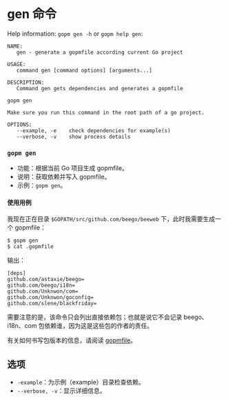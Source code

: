 gen 命令
====

Help information: `gopm gen -h` or `gopm help gen`:

	NAME:
	   gen - generate a gopmfile according current Go project
	
	USAGE:
	   command gen [command options] [arguments...]
	
	DESCRIPTION:
	   Command gen gets dependencies and generates a gopmfile
	
	gopm gen
	
	Make sure you run this command in the root path of a go project.
	
	OPTIONS:
	   --example, -e	check dependencies for example(s)
	   --verbose, -v	show process details
   
### `gopm gen`

- 功能：根据当前 Go 项目生成 gopmfile。
- 说明：获取依赖并写入 gopmfile。
- 示例：`gopm gen`。

#### 使用用例

我现在正在目录 `$GOPATH/src/github.com/beego/beeweb` 下，此时我需要生成一个 gopmfile：

	$ gopm gen
	$ cat .gopmfile
	
输出：

	[deps]
	github.com/astaxie/beego=
	github.com/beego/i18n=
	github.com/Unknwon/com=
	github.com/Unknwon/goconfig=
	github.com/slene/blackfriday=	
	
需要注意的是，该命令只会列出直接依赖包；也就是说它不会记录 beego、i18n、com 包依赖谁，因为这是这些包的作者的责任。

有关如何书写包版本的信息，请阅读 [gopmfile](Gopmfile.md)。


## 选项

- `-example`：为示例（example）目录检查依赖。
- `--verbose, -v`：显示详细信息。
